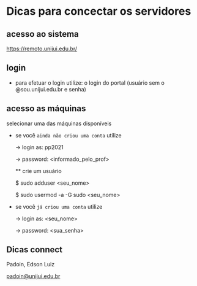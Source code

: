 # Dicas para concectar os servidores 


## acesso ao sistema

https://remoto.unijui.edu.br/

## login

* para efetuar o login utilize: o login do portal (usuário sem o @sou.unijui.edu.br e senha)


## acesso as máquinas

selecionar uma das máquinas disponíveis

* se você `ainda não criou uma conta` utilize

	-> login as: pp2021

	-> password: <informado_pelo_prof>

 	** crie um usuário

	$ sudo adduser <seu_nome>

	$ sudo usermod -a -G sudo <seu_nome>

* se você `já criou uma conta` utilize

	-> login as: <seu_nome>

	-> password: <sua_senha>



## Dicas connect

Padoin, Edson Luiz

padoin@unijui.edu.br
